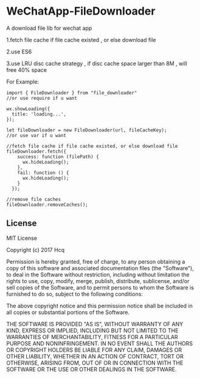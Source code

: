 # WeChatApp-FileDownloader
A download file lib for wechat app

1.fetch file cache if file cache existed , or else download file

2.use ES6

3.use LRU disc cache strategy , if disc cache space larger than 8M , will free 40% space

For Example:
```
import { FileDownloader } from "file_downloader"
//or use require if u want

wx.showLoading({
  title: 'loading...',
});

let fileDownloader = new FileDownloader(url, fileCacheKey);
//or use var if u want

//fetch file cache if file cache existed, or else download file
fileDownloader.fetch({
    success: function (filePath) {
      wx.hideLoading();
    },
    fail: function () {
      wx.hideLoading();
    }
  });

//remove file caches
fileDownloader.removeCaches();

```


## License
MIT License

Copyright (c) 2017 Hcq

Permission is hereby granted, free of charge, to any person obtaining a copy
of this software and associated documentation files (the "Software"), to deal
in the Software without restriction, including without limitation the rights
to use, copy, modify, merge, publish, distribute, sublicense, and/or sell
copies of the Software, and to permit persons to whom the Software is
furnished to do so, subject to the following conditions:

The above copyright notice and this permission notice shall be included in all
copies or substantial portions of the Software.

THE SOFTWARE IS PROVIDED "AS IS", WITHOUT WARRANTY OF ANY KIND, EXPRESS OR
IMPLIED, INCLUDING BUT NOT LIMITED TO THE WARRANTIES OF MERCHANTABILITY,
FITNESS FOR A PARTICULAR PURPOSE AND NONINFRINGEMENT. IN NO EVENT SHALL THE
AUTHORS OR COPYRIGHT HOLDERS BE LIABLE FOR ANY CLAIM, DAMAGES OR OTHER
LIABILITY, WHETHER IN AN ACTION OF CONTRACT, TORT OR OTHERWISE, ARISING FROM,
OUT OF OR IN CONNECTION WITH THE SOFTWARE OR THE USE OR OTHER DEALINGS IN THE
SOFTWARE.
